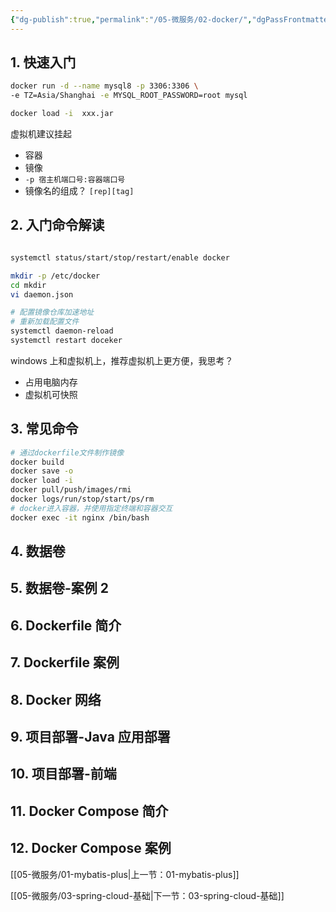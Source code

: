 ```yaml
---
{"dg-publish":true,"permalink":"/05-微服务/02-docker/","dgPassFrontmatter":true}
---
```



## 1. 快速入门

```bash
docker run -d --name mysql8 -p 3306:3306 \
-e TZ=Asia/Shanghai -e MYSQL_ROOT_PASSWORD=root mysql

docker load -i  xxx.jar
```

虚拟机建议挂起

- 容器
- 镜像
- `-p 宿主机端口号:容器端口号`
- 镜像名的组成？ `[rep][tag]`

## 2. 入门命令解读

```bash

systemctl status/start/stop/restart/enable docker

mkdir -p /etc/docker
cd mkdir 
vi daemon.json

# 配置镜像仓库加速地址
# 重新加载配置文件
systemctl daemon-reload
systemctl restart doceker
```

windows 上和虚拟机上，推荐虚拟机上更方便，我思考？
- 占用电脑内存
- 虚拟机可快照

## 3. 常见命令

```bash
# 通过dockerfile文件制作镜像
docker build 
docker save -o
docker load -i
docker pull/push/images/rmi
docker logs/run/stop/start/ps/rm
# docker进入容器，并使用指定终端和容器交互
docker exec -it nginx /bin/bash
```

## 4. 数据卷

## 5. 数据卷-案例 2

## 6. Dockerfile 简介

## 7. Dockerfile 案例

## 8. Docker 网络

## 9. 项目部署-Java 应用部署

## 10. 项目部署-前端

## 11. Docker Compose 简介


## 12. Docker Compose 案例



[[05-微服务/01-mybatis-plus\|上一节：01-mybatis-plus]]

[[05-微服务/03-spring-cloud-基础\|下一节：03-spring-cloud-基础]]